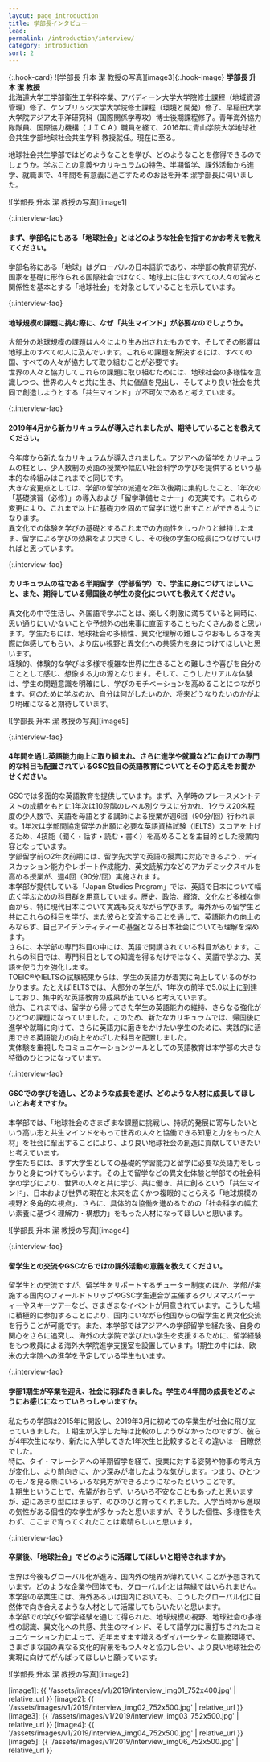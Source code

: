 ```yaml
---
layout: page_introduction
title: 学部長インタビュー
lead: 
permalink: /introduction/interview/
category: introduction
sort: 2
---
```

{:.hook-card}
![学部長 升本 潔 教授の写真][image3]{:.hook-image}
**学部長 升本 潔 教授**  
北海道大学工学部衛生工学科卒業、アバディーン大学大学院修士課程（地域資源管理）修了、ケンブリッジ大学大学院修士課程（環境と開発）修了、早稲田大学大学院アジア太平洋研究科（国際関係学専攻）博士後期課程修了。青年海外協力隊隊員、国際協力機構（ＪＩＣＡ）職員を経て、2016年に青山学院大学地球社会共生学部地球社会共生学科 教授就任。現在に至る。

地球社会共生学部ではどのようなことを学び、どのようなことを修得できるのでしょうか。学ぶことの意義やカリキュラムの特色、半期留学、課外活動から進学、就職まで、4年間を有意義に過ごすためのお話を升本 潔学部長に伺いました。

![学部長 升本 潔 教授の写真][image1]


{:.interview-faq}
#### まず、学部名にもある「地球社会」とはどのような社会を指すのかお考えを教えてください。
学部名称にある「地球」はグローバルの日本語訳であり、本学部の教育研究が、国家を基礎に形作られる国際社会ではなく、地球上に住むすべての人々の営みと関係性を基本とする「地球社会」を対象としていることを示しています。

{:.interview-faq}
#### 地球規模の課題に挑む際に、なぜ「共生マインド」が必要なのでしょうか。
大部分の地球規模の課題は人々により生み出されたものです。そしてその影響は地球上のすべての人に及んでいます。これらの課題を解決するには、すべての国、すべての人々が協力して取り組むことが必要です。  
世界の人々と協力してこれらの課題に取り組むためには、地球社会の多様性を意識しつつ、世界の人々と共に生き、共に価値を見出し、そしてより良い社会を共同で創造しようとする「共生マインド」が不可欠であると考えています。

{:.interview-faq}
#### 2019年4月から新カリキュラムが導入されましたが、期待していることを教えてください。
今年度から新たなカリキュラムが導入されました。アジアへの留学をカリキュラムの柱とし、少人数制の英語の授業や幅広い社会科学の学びを提供するという基本的な枠組みはこれまでと同じです。  
大きな変更点としては、学部の留学の派遣を2年次後期に集約したこと、1年次の「基礎演習（必修）」の導入および「留学準備セミナー」の充実です。これらの変更により、これまで以上に基礎力を固めて留学に送り出すことができるようになります。  
異文化での体験を学びの基礎とするこれまでの方向性をしっかりと維持したまま、留学による学びの効果をより大きくし、その後の学生の成長につなげていければと思っています。

{:.interview-faq}
#### カリキュラムの柱である半期留学（学部留学）で、学生に身につけてほしいこと、また、期待している帰国後の学生の変化についても教えてください。

異文化の中で生活し、外国語で学ぶことは、楽しく刺激に満ちていると同時に、思い通りにいかないことや予想外の出来事に直面することもたくさんあると思います。学生たちには、地球社会の多様性、異文化理解の難しさやおもしろさを実際に体感してもらい、より広い視野と異文化への共感力を身につけてほしいと思います。  
経験的、体験的な学びは多様で複雑な世界に生きることの難しさや喜びを自分のこととして感じ、想像する力の源となります。そして、こうしたリアルな体験は、学生の問題意識を明確にし、学びのモチベーションを高めることにつながります。何のために学ぶのか、自分は何がしたいのか、将来どうなりたいのかがより明確になると期待しています。

![学部長 升本 潔 教授の写真][image5]

{:.interview-faq}
#### 4年間を通し英語能力向上に取り組まれ、さらに進学や就職などに向けての専門的な科目も配置されているGSC独自の英語教育についてとその手応えをお聞かせください。

GSCでは多面的な英語教育を提供しています。まず、入学時のプレースメントテストの成績をもとに1年次は10段階のレベル別クラスに分かれ、1クラス20名程度の少人数で、英語を母語とする講師による授業が週6回（90分/回）行われます。1年次は学部間協定留学の出願に必要な英語資格試験（IELTS）スコアを上げるため、4技能（聞く・話す・読む・書く）を高めることを主目的とした授業内容となっています。  
学部留学前の2年次前期には、留学先大学で英語の授業に対応できるよう、ディスカッション能力やレポート作成能力、英文読解力などのアカデミックスキルを高める授業が、週4回（90分/回）実施されます。  
本学部が提供している「Japan Studies Program」では、英語で日本について幅広く学ぶための科目群を用意しています。歴史、政治、経済、文化など多様な側面から、特に現代日本について実践も交えながら学びます。海外からの留学生と共にこれらの科目を学び、また彼らと交流することを通して、英語能力の向上のみならず、自己アイデンティティーの基盤となる日本社会についても理解を深めます。  
さらに、本学部の専門科目の中には、英語で開講されている科目があります。これらの科目では、専門科目としての知識を得るだけではなく、英語で学ぶ力、英語を使う力を強化します。  
TOEIC&#174;やIELTSの試験結果からは、学生の英語力が着実に向上しているのがわかります。たとえばIELTSでは、大部分の学生が、1年次の前半で5.0以上に到達しており、集中的な英語教育の成果が出ていると考えています。  
他方、これまでは、留学から帰ってきた学生の英語能力の維持、さらなる強化がひとつの課題になっていました。このため、新たなカリキュラムでは、帰国後に進学や就職に向けて、さらに英語力に磨きをかけたい学生のために、実践的に活用できる英語能力の向上をめざした科目を配置しました。  
実体験を重視したコミュニケーションツールとしての英語教育は本学部の大きな特徴のひとつになっています。

{:.interview-faq}
#### GSCでの学びを通し、どのような成長を遂げ、どのような人材に成長してほしいとお考えですか。
本学部では、「地球社会のさまざまな課題に挑戦し、持続的発展に寄与したいという高い志と共生マインドをもって世界の人々と協働できる知恵と力をもった人材」を社会に輩出することにより、より良い地球社会の創造に貢献していきたいと考えています。  
学生たちには、まず大学生としての基礎的学習能力と留学に必要な英語力をしっかりと身につけてもらいます。その上で留学などの異文化体験と学部での社会科学の学びにより、世界の人々と共に学び、共に働き、共に創るという「共生マインド」、日本および世界の現在と未来を広くかつ複眼的にとらえる「地球規模の視野と多角的な視点」、さらに、具体的な協働を進めるための「社会科学の幅広い素養に基づく理解力・構想力」をもった人材になってほしいと思います。

![学部長 升本 潔 教授の写真][image4]

{:.interview-faq}
#### 留学生との交流やGSCならではの課外活動の意義を教えてください。
留学生との交流ですが、留学生をサポートするチューター制度のほか、学部が実施する国内のフィールドトリップやGSC学生連合が主催するクリスマスパーティーやスキーツアーなど、さまざまなイベントが用意されています。こうした場に積極的に参加することにより、国内にいながら他国からの留学生と異文化交流を行うことが可能です。また、本学部ではアジアへの学部留学を経た後、自身の関心をさらに追究し、海外の大学院で学びたい学生を支援するために、留学経験をもつ教員による海外大学院進学支援室を設置しています。1期生の中には、欧米の大学院への進学を予定している学生もいます。

{:.interview-faq}
#### 学部1期生が卒業を迎え、社会に羽ばたきました。学生の4年間の成長をどのようにお感じになっていらっしゃいますか。
私たちの学部は2015年に開設し、2019年3月に初めての卒業生が社会に飛び立っていきました。１期生が入学した時は比較のしようがなかったのですが、彼らが4年次生になり、新たに入学してきた1年次生と比較するとその違いは一目瞭然でした。  
特に、タイ・マレーシアへの半期留学を経て、授業に対する姿勢や物事の考え方が変化し、より前向きに、かつ深みが増したような気がします。つまり、ひとつのモノを見る際にいろいろな見方ができるようになったということです。  
１期生ということで、先輩がおらず、いろいろ不安なこともあったと思いますが、逆にあまり型にはまらず、のびのびと育ってくれました。入学当時から進取の気性がある個性的な学生が多かったと思いますが、そうした個性、多様性を失わず、ここまで育ってくれたことは素晴らしいと思います。

{:.interview-faq}
#### 卒業後、「地球社会」でどのように活躍してほしいと期待されますか。
世界は今後もグローバル化が進み、国内外の境界が薄れていくことが予想されています。どのような企業や団体でも、グローバル化とは無縁ではいられません。本学部の卒業生には、海外あるいは国内においても、こうしたグローバル化に自然体で向き合えるような人材として活躍してもらいたいと思います。  
本学部での学びや留学経験を通じて得られた、地球規模の視野、地球社会の多様性の認識、異文化への共感、共生のマインド、そして語学力に裏打ちされたコミュニケーション力によって、近年ますます増えるダイバーシティな職務環境で、さまざまな国の異なる文化的背景をもつ人々と協力し合い、より良い地球社会の実現に向けてがんばってほしいと願っています。

![学部長 升本 潔 教授の写真][image2]


[image1]: {{ '/assets/images/v1/2019/interview_img01_752x400.jpg' | relative_url }}
[image2]: {{ '/assets/images/v1/2019/interview_img02_752x500.jpg' | relative_url }}
[image3]: {{ '/assets/images/v1/2019/interview_img03_752x500.jpg' | relative_url }}
[image4]: {{ '/assets/images/v1/2019/interview_img04_752x500.jpg' | relative_url }}
[image5]: {{ '/assets/images/v1/2019/interview_img06_752x500.jpg' | relative_url }}